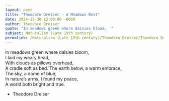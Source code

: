 ```yaml
---
layout: post
title: "Theodore Dreiser - A Meadows Rest"
date: 2024-12-30 12:00:00 -0000
author: Theodore Dreiser
quote: "In meadows green where daisies bloom,  "
subject: Naturalism (Late 19th century)
permalink: /Naturalism (Late 19th century)/Theodore Dreiser/Theodore Dreiser - A Meadows Rest
---
```


In meadows green where daisies bloom,  
   I laid my weary head,  
With clouds as pillows overhead,  
   A cradle soft as bed.
   The earth below, a warm embrace,  
   The sky, a dome of blue,  
In nature’s arms, I found my peace,  
   A world both bright and true.


- Theodore Dreiser
